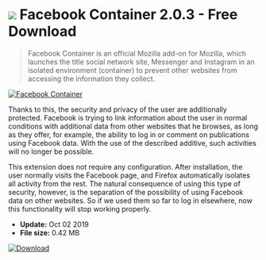 # ![](https://cdn.softexe.net/static/icon/2/facebook-container-8275.png) Facebook Container 2.0.3 - Free Download

> Facebook Container is an official Mozilla add-on for Mozilla, which launches the title social network site, Messenger and Instagram in an isolated environment (container) to prevent other websites from accessing the information they collect.

[![Facebook Container](https://gallery.dpcdn.pl/imgc/Tools/81456/g_-_420x350_1.5_-_xd8b1d36d-475b-441b-a299-4c319ed408ba.png)](https://softexe.net/win/internet/browser-add-ons/facebook-container:hbge.html)

Thanks to this, the security and privacy of the user are additionally protected. Facebook is trying to link information about the user in normal conditions with additional data from other websites that he browses, as long as they offer, for example, the ability to log in or comment on publications using Facebook data. With the use of the described additive, such activities will no longer be possible.
 
 This extension does not require any configuration. After installation, the user normally visits the Facebook page, and Firefox automatically isolates all activity from the rest. The natural consequence of using this type of security, however, is the separation of the possibility of using Facebook data on other websites. So if we used them so far to log in elsewhere, now this functionality will stop working properly.


- **Update:** Oct 02 2019
- **File size:** 0.42 MB

[![Download](https://cdn.softexe.net/static/img/download.png)](https://softexe.net/win/internet/browser-add-ons/facebook-container:hbge.html)

